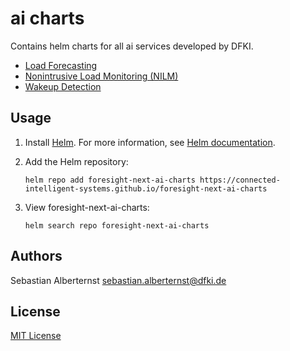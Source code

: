 # ai charts

Contains helm charts for all ai services developed by DFKI. 

* [Load Forecasting](./charts/load-forecasting/README.md)
* [Nonintrusive Load Monitoring (NILM)](./charts/nilm/README.md)
* [Wakeup Detection](./charts/wakeup-detection/README.md)

## Usage

1. Install [Helm](https://helm.sh). For more information, see [Helm documentation](https://helm.sh/docs/).

2. Add the Helm repository:

   ```console
   helm repo add foresight-next-ai-charts https://connected-intelligent-systems.github.io/foresight-next-ai-charts
   ```

3. View foresight-next-ai-charts:

   ```console
   helm search repo foresight-next-ai-charts
   ```

## Authors

Sebastian Alberternst <sebastian.alberternst@dfki.de>

## License

[MIT License](./LICENSE) 

